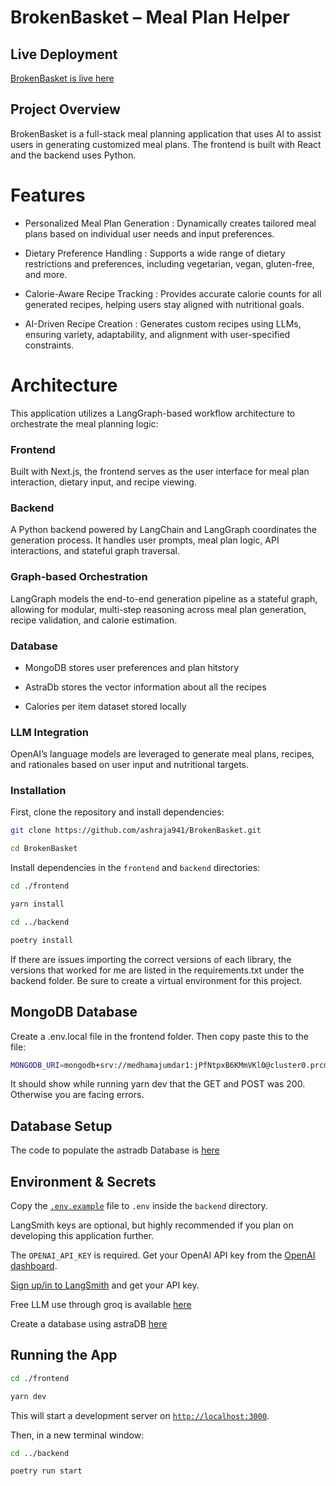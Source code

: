 # BrokenBasket – Meal Plan Helper

## Live Deployment
[BrokenBasket is live here](https://broken-basket.vercel.app)

## Project Overview
BrokenBasket is a full-stack meal planning application that uses AI to assist users in generating customized meal plans. The frontend is built with React and the backend uses Python.
# Features
- Personalized Meal Plan Generation : 
Dynamically creates tailored meal plans based on individual user needs and input preferences.

- Dietary Preference Handling :
Supports a wide range of dietary restrictions and preferences, including vegetarian, vegan, gluten-free, and more.

- Calorie-Aware Recipe Tracking :
Provides accurate calorie counts for all generated recipes, helping users stay aligned with nutritional goals.

- AI-Driven Recipe Creation :
Generates custom recipes using LLMs, ensuring variety, adaptability, and alignment with user-specified constraints.

# Architecture

This application utilizes a LangGraph-based workflow architecture to orchestrate the meal planning logic:

### Frontend
Built with Next.js, the frontend serves as the user interface for meal plan interaction, dietary input, and recipe viewing.

### Backend
A Python backend powered by LangChain and LangGraph coordinates the generation process. It handles user prompts, meal plan logic, API interactions, and stateful graph traversal.

### Graph-based Orchestration
LangGraph models the end-to-end generation pipeline as a stateful graph, allowing for modular, multi-step reasoning across meal plan generation, recipe validation, and calorie estimation.

### Database
- MongoDB stores user preferences and plan hitstory

- AstraDb stores the vector information about all the recipes

- Calories per item dataset stored locally

### LLM Integration
OpenAI’s language models are leveraged to generate meal plans, recipes, and rationales based on user input and nutritional targets.

### Installation

First, clone the repository and install dependencies:

```bash
git clone https://github.com/ashraja941/BrokenBasket.git

cd BrokenBasket
```

Install dependencies in the `frontend` and `backend` directories:

```bash
cd ./frontend

yarn install
```

```bash
cd ../backend

poetry install
```
If there are issues importing the correct versions of each library, the versions that worked for me are listed in the requirements.txt under the backend folder. Be sure to create a virtual environment for this project. 



## MongoDB Database

Create a .env.local file in the frontend folder.
Then copy paste this to the file:

```bash
MONGODB_URI=mongodb+srv://medhamajumdar1:jPfNtpxB6KMmVKl0@cluster0.prcmuvv.mongodb.net/?retryWrites=true&w=majority&appName=Cluster0
```

It should show while running yarn dev that the GET and POST was 200. Otherwise you are facing errors.

## Database Setup
The code to populate the astradb Database is [here](./Testing/Create_database.ipynb)

## Environment & Secrets
Copy the [`.env.example`](./backend/.env.example) file to `.env` inside the `backend` directory.

LangSmith keys are optional, but highly recommended if you plan on developing this application further.

The `OPENAI_API_KEY` is required. Get your OpenAI API key from the [OpenAI dashboard](https://platform.openai.com/login?launch).

[Sign up/in to LangSmith](https://smith.langchain.com/) and get your API key.

Free LLM use through groq is available [here](https://console.groq.com/landing/try-groq?gad_source=1&gbraid=0AAAAAoNZBHGuiiTKZDLxPDG8uF-3IkhoH&gclid=Cj0KCQjwh_i_BhCzARIsANimeoFq5hQtFXp1kMHRrs4x8RGffADRhNoXnWkc6_mCC2R3CXWInmsRjUUaAiZoEALw_wcB)

Create a database using astraDB [here](https://www.datastax.com/resources/datasheet/datastax-astra?journey=cassandra)


## Running the App

```bash
cd ./frontend

yarn dev
```

This will start a development server on [`http://localhost:3000`](http://localhost:3000).

Then, in a new terminal window:

```bash
cd ../backend

poetry run start
```

